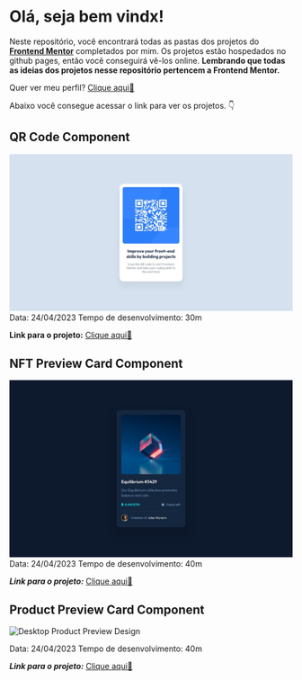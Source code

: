 # Olá, seja bem vindx!

Neste repositório, você encontrará todas as pastas dos projetos do **[Frontend Mentor](https://www.frontendmentor.io)** completados por mim. Os projetos estão hospedados no github pages, então você conseguirá vê-los online. **Lembrando que todas as ideias dos projetos nesse repositório pertencem a Frontend Mentor.**

Quer ver meu perfil? [Clique aqui🚩](https://www.frontendmentor.io/profile/sarahsoaressilva)

Abaixo você consegue acessar o link para ver os projetos. 👇


## QR Code Component
![QR Code Desktop Design](https://raw.githubusercontent.com/sarahsoaressilva/front-end-mentor/master/qr-code-component/images/desktop-design.jpg)
Data: 24/04/2023
Tempo de desenvolvimento: 30m

**Link para o projeto:** [Clique aqui🚩](https://sarahsoaressilva.github.io/front-end-mentor/qr-code-component/qr-code.html)


## NFT Preview Card Component
![Desktop NFT Preview Card Design](https://raw.githubusercontent.com/sarahsoaressilva/front-end-mentor/master/nft-preview-component/images/desktop-design.jpg)
Data: 24/04/2023
Tempo de desenvolvimento: 40m

***Link para o projeto:*** [Clique aqui🚩](https://sarahsoaressilva.github.io/front-end-mentor/nft-preview-component/index.html)

## Product Preview Card Component
![Desktop Product Preview Design](https://res.cloudinary.com/dz209s6jk/image/upload/v1658144705/Challenges/fvv3coes3vm7ndnw6tml.jpg)

Data: 24/04/2023
Tempo de desenvolvimento: 40m

***Link para o projeto:*** [Clique aqui🚩](https://sarahsoaressilva.github.io/front-end-mentor/product-preview-card-component/index.html)